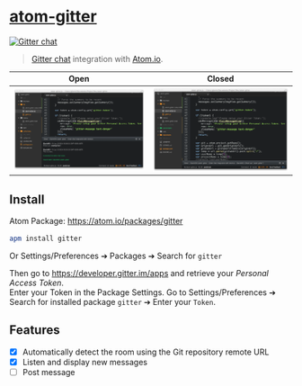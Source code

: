 [atom-gitter](https://github.com/Glavin001/atom-gitter)
===========

[![Gitter chat](https://badges.gitter.im/Glavin001/atom-gitter.png)](https://gitter.im/Glavin001/atom-gitter)

> [Gitter chat](https://gitter.im/) integration with [Atom.io](https://atom.io/).


| Open | Closed |
| --- | ---- |
| ![](https://raw.githubusercontent.com/Glavin001/atom-gitter/master/screenshots/panel_open.png) | ![](https://raw.githubusercontent.com/Glavin001/atom-gitter/master/screenshots/panel_closed.png) |

## Install

Atom Package: https://atom.io/packages/gitter

```bash
apm install gitter
```

Or Settings/Preferences ➔ Packages ➔ Search for `gitter`

Then go to https://developer.gitter.im/apps and retrieve your *Personal Access Token*.  
Enter your Token in the Package Settings.
Go to Settings/Preferences ➔ Search for installed package `gitter` ➔ Enter your `Token`.

## Features

- [x] Automatically detect the room using the Git repository remote URL
- [x] Listen and display new messages
- [ ] Post message
